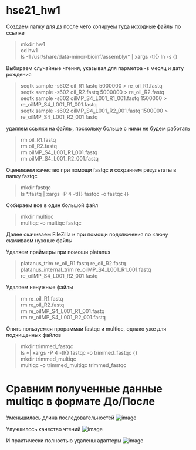 # hse21_hw1
Создаем папку для дз после чего копируем туда исходные файлы по ссылке
>mkdir hw1  
>cd hw1  
>ls -1 /usr/share/data-minor-bioinf/assembly/* | xargs -tI{} ln -s {}  
  
Выбираем случайные чтения, указывая для парметра -s месяц и дату рождения
>seqtk sample -s602 oil_R1.fastq 5000000 > re_oil_R1.fastq  
>seqtk sample -s602 oil_R2.fastq 5000000 > re_oil_R2.fastq  
>seqtk sample -s602 oilMP_S4_L001_R1_001.fastq 1500000 > re_oilMP_S4_L001_R1_001.fastq  
>seqtk sample -s602 oilMP_S4_L001_R2_001.fastq 1500000 > re_oilMP_S4_L001_R2_001.fastq  

удаляем ссылки на файлы, поскольку больше с ними не будем работать
>rm oil_R1.fastq  
>rm oil_R2.fastq  
>rm oilMP_S4_L001_R1_001.fastq  
>rm oilMP_S4_L001_R2_001.fastq  

Оцениваем качество при помощи fastqc и сохраняем результаты в папку fastqc
>mkdir fastqc  
>ls *.fastq | xargs -P 4 -tI{} fastqc -o fastqc {}  

Собираем все в один большой файл
>mkdir multiqc  
>multiqc -o multiqc fastqc  

Далее скачиваем FileZilla и при помощи подключения по ключу скачиваем нужные файлы

Удаляем праймеры при помощи platanus
>platanus_trim re_oil_R1.fastq re_oil_R2.fastq  
>platanus_internal_trim re_oilMP_S4_L001_R1_001.fastq re_oilMP_S4_L001_R2_001.fastq  

Удаляем ненужные файлы
>rm re_oil_R1.fastq  
>rm re_oil_R2.fastq  
>rm re_oilMP_S4_L001_R1_001.fastq  
>rm re_oilMP_S4_L001_R2_001.fastq  

Опять пользуемся прораммаи fastqc и multiqc, однако уже для подчищенных файлов
>mkdir trimmed_fastqc  
>ls *| xargs -P 4 -tI{} fastqc -o trimmed_fastqc {}  
>mkdir trimmed_multiqc  
>multiqc -o trimmed_multiqc trimmed_fastqc  

# Сравним полученные данные multiqc в формате До/После

Уменьшилась длина последовательностей
![image](https://user-images.githubusercontent.com/65420132/138486226-3136067a-f7cd-404b-a8bb-ade573674643.png)  

Улучшилось качество чтений
![image](https://user-images.githubusercontent.com/65420132/138486913-ccfe5f6c-91df-4c34-bdd3-c0fbb79a883e.png)

И практически полностью удалены адаптеры
![image](https://user-images.githubusercontent.com/65420132/138487052-1ee2b872-d3d7-4db6-a612-85972a8b414f.png)


